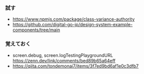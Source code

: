 ### 試す

- https://www.npmjs.com/package/class-variance-authority
- https://github.com/digital-go-jp/design-system-example-components/tree/main

### 覚えておく

- screen.debug, screen.logTestingPlaygroundURL
  https://zenn.dev/link/comments/bed89b65a64eff
- https://qiita.com/tondemonai7/items/3f7ed9bd6af1e0c3dfb7
